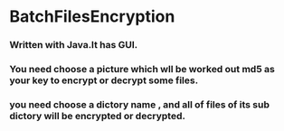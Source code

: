 # BatchFilesEncryption
###    Written with Java.It has GUI.  
###    You need choose a picture which wll be worked out md5 as your key to encrypt or decrypt some files.
###    you need choose a dictory name , and all of files of its sub dictory will be encrypted or decrypted.
